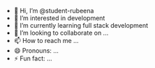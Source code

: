- 👋 Hi, I’m @student-rubeena
- 👀 I’m interested in development
- 🌱 I’m currently learning full stack development
- 💞️ I’m looking to collaborate on ...
- 📫 How to reach me ...
- 😄 Pronouns: ...
- ⚡ Fun fact: ...

<!---
student-rubeena/student-rubeena is a ✨ special ✨ repository because its `README.md` (this file) appears on your GitHub profile.
You can click the Preview link to take a look at your changes.
--->
